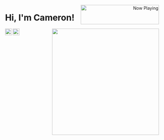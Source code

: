 <p align="right">
   <a href="https://now-playing-profile-taupe.vercel.app/now-playing?open" target="notarget">
    <img src="https://now-playing-profile-taupe.vercel.app/now-playing" width="256" height="64" alt="Now Playing" align="right">
   </a>
</p>

<p align="center">
  <h1>Hi, I'm Cameron!</h1>
</p>

<img align='right' width="350" src="https://github-readme-stats.vercel.app/api?username=cameronbrill&count_private=true&show_icons=true&theme=cobalt">

<a href="https://www.linkedin.com/in/cameronbrill/">
  <img align="left"  width="22px" src="https://cdn.jsdelivr.net/npm/simple-icons@v3/icons/linkedin.svg" />
</a>
<a href="https://github.com/cameronbrill">
  <img align="left" alt="Ajay's Github" width="22px" src="https://cdn.jsdelivr.net/npm/simple-icons@v3/icons/github.svg" />
</a>
<br/><br/>
